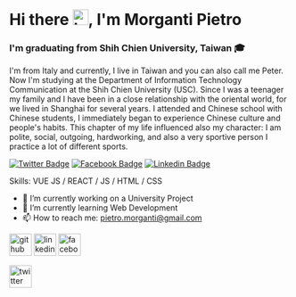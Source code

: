 # Hi there <img src="https://user-images.githubusercontent.com/1303154/88677602-1635ba80-d120-11ea-84d8-d263ba5fc3c0.gif" width="28px" alt="hi">, I'm Morganti Pietro

### I'm graduating from Shih Chien University, Taiwan 🎓
I'm from Italy and currently, I live in Taiwan and you can also call me Peter. 
Now I'm studying at the Department of Information Technology Communication at the Shih Chien University (USC). 
Since I was a teenager my family and I have been in a close relationship with the oriental world, for we lived in Shanghai for several years. I attended and Chinese school with Chinese students, I immediately began to experience Chinese culture and people's habits. This chapter of my life influenced also my character: I am polite, social, outgoing, hardworking, and also a very sportive person I practice a lot of different sports.

[![Twitter Badge](https://img.shields.io/badge/-@PieMorga97-1ca0f1?style=flat&labelColor=1ca0f1&logo=twitter&logoColor=white&link=https://twitter.com/PieMorga97)](https://twitter.com/PieMorga97) [![Facebook Badge](https://img.shields.io/badge/-Pietro-0e76a8?style=flat&labelColor=9cf&logo=facebook&logoColor=white)](https://www.facebook.com/pietro.morganti.97) [![Linkedin Badge](https://img.shields.io/badge/-MorgantiPietro-0e76a8?style=flat&labelColor=0e76a8&logo=linkedin&logoColor=white)](https://www.linkedin.com/in/pietro-morganti/)

Skills: VUE JS / REACT / JS / HTML / CSS

- 🔭 I’m currently working on a University Project 
- 🌱 I’m currently learning Web Development 
- 📫 How to reach me: pietro.morganti@gmail.com 

[<img src='https://cdn.jsdelivr.net/npm/simple-icons@3.0.1/icons/github.svg' alt='github' height='40'>](https://github.com/PieMorga97)  [<img src='https://cdn.jsdelivr.net/npm/simple-icons@3.0.1/icons/linkedin.svg' alt='linkedin' height='40'>](https://www.linkedin.com/in/pietro-morganti/)  [<img src='https://cdn.jsdelivr.net/npm/simple-icons@3.0.1/icons/facebook.svg' alt='facebook' height='40'>](https://www.facebook.com/pietro.morganti.97) 


[<img src='https://cdn.jsdelivr.net/npm/simple-icons@3.0.1/icons/twitter.svg' alt='twitter' height='40'>](https://twitter.com/PieMorga97)
